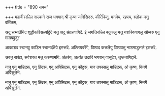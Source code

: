 +++
title = "890 समय"

+++
महावीररल्लि नाल्कने राज भगवान् श्री कृष्ण जनिसिदरु. कीर्तिकेतु, मनमेय, रहस्य, श्लोक मत्तु वर्तिकम्.

अदु सभ्यतॆयिंद शुद्धीकरिसल्पट्टिदॆ मत्तु अदु संग्रहवागिदॆ. ई जगत्तिनल्लि बदुकलु मत्तु यशस्वियागलु ऒब्बरु एनु माडबहुदु?

आकाशद स्थानवु काडिन स्थानदंतॆये इरुत्तदॆ. अल्लियवरॆगॆ, विश्वद कत्तलॆयु विश्ववन्नु नाशमाडुत्तले इरुत्तदॆ.

अवनु सर्वज्ञ, सर्वशक्त मत्तु करुणामयि. अंतरंग, अत्यंत उदारि भगवान् वासुदेव, तृप्तनागिद्दानॆ.

नानु एनु माडिदरू, एनु तिंदरू, एनु अर्पिसिदरू, एनु कॊट्टरू, याव तपस्सन्नु माडिदरू, ओ कृष्ण, निनगॆ अर्पिसुत्तेनॆ.

नानु एनु माडिदरू, एनु तिंदरू, एनु अर्पिसिदरू, एनु कॊट्टरू, याव तपस्सन्नु माडिदरू, ओ कृष्ण, निनगॆ अर्पिसुत्तेनॆ.

